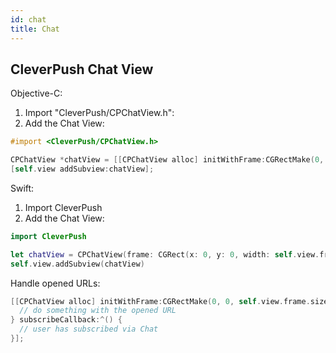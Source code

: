 ```yaml
---
id: chat
title: Chat
---
```


## CleverPush Chat View

Objective-C:
1. Import "CleverPush/CPChatView.h":
2. Add the Chat View:

```objective-c
#import <CleverPush/CPChatView.h>

CPChatView *chatView = [[CPChatView alloc] initWithFrame:CGRectMake(0, 0, self.view.frame.size.width, self.view.frame.size.height)];
[self.view addSubview:chatView];
```
Swift:
1. Import CleverPush
2. Add the Chat View:

```swift
import CleverPush

let chatView = CPChatView(frame: CGRect(x: 0, y: 0, width: self.view.frame.size.width, height: self.view.frame.size.height))
self.view.addSubview(chatView)
```


Handle opened URLs:

```objective-c
[[CPChatView alloc] initWithFrame:CGRectMake(0, 0, self.view.frame.size.width, self.view.frame.size.height) urlOpenedCallback:^(NSURL *url) {
  // do something with the opened URL
} subscribeCallback:^() {
  // user has subscribed via Chat
}];
```
